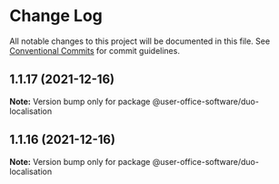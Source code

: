 # Change Log

All notable changes to this project will be documented in this file.
See [Conventional Commits](https://conventionalcommits.org) for commit guidelines.

## 1.1.17 (2021-12-16)

**Note:** Version bump only for package @user-office-software/duo-localisation





## 1.1.16 (2021-12-16)

**Note:** Version bump only for package @user-office-software/duo-localisation
